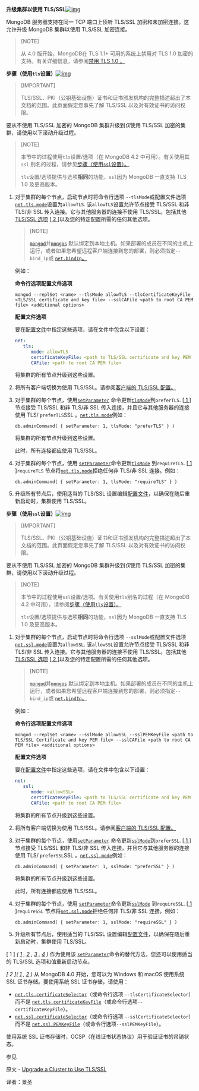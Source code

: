 **升级集群以使用 TLS/SSL**[![img](https://www.mongodb.com/docs/manual/assets/link.svg)](https://www.mongodb.com/docs/manual/tutorial/upgrade-cluster-to-ssl/#upgrade-a-cluster-to-use-tls-ssl)

MongoDB 服务器支持在同一 TCP 端口上侦听 TLS/SSL 加密和未加密连接。这允许升级 MongoDB 集群以使用 TLS/SSL 加密连接。

>[NOTE]
>
>从 4.0 版开始，MongoDB在 TLS 1.1+ 可用的系统上禁用对 TLS 1.0 加密的支持。有关详细信息，请参阅[禁用 TLS 1.0 。](https://www.mongodb.com/docs/manual/release-notes/4.0/#std-label-4.0-disable-tls)

**步骤（使用`tls`设置）**[![img](https://www.mongodb.com/docs/manual/assets/link.svg)](https://www.mongodb.com/docs/manual/tutorial/upgrade-cluster-to-ssl/#procedure--using-tls-settings-)

>[IMPORTANT]
>
>TLS/SSL、PKI（公钥基础设施）证书和证书颁发机构的完整描述超出了本文档的范围。此页面假定您事先了解 TLS/SSL 以及对有效证书的访问权限。

要从不使用 TLS/SSL 加密的 MongoDB 集群升级到*仅*使用 TLS/SSL 加密的集群，请使用以下滚动升级过程。

>[NOTE]
>
>本节中的过程使用`tls`设置/选项（在 MongoDB 4.2 中可用）。有关使用其`ssl` 别名的过程，请参见[步骤（使用`ssl`设置）。](https://www.mongodb.com/docs/manual/tutorial/upgrade-cluster-to-ssl/#std-label-upgrade-to-ssl)
>
>`tls`设置/选项提供与选项**相同**的功能，`ssl`因为 MongoDB 一直支持 TLS 1.0 及更高版本。



1. 对于集群的每个节点，启动节点时将命令行选项 `--tlsMode`或配置文件选项[`net.tls.mode`](https://www.mongodb.com/docs/manual/reference/configuration-options/#mongodb-setting-net.tls.mode)设置为`allowTLS`. 该`allowTLS`设置允许节点接受 TLS/SSL 和非 TLS/非 SSL 传入连接。它与其他服务器的连接不使用 TLS/SSL。包括其他[TLS/SSL 选项](https://www.mongodb.com/docs/manual/tutorial/configure-ssl/) [[ 2 \]](https://www.mongodb.com/docs/manual/tutorial/upgrade-cluster-to-ssl/#footnote-systemstore)以及您的特定配置所需的任何其他选项。

   >[NOTE]
   >
   >[`mongod`](https://www.mongodb.com/docs/manual/reference/program/mongod/#mongodb-binary-bin.mongod)并[`mongos`](https://www.mongodb.com/docs/manual/reference/program/mongos/#mongodb-binary-bin.mongos) 默认绑定到本地主机。如果部署的成员在不同的主机上运行，或者如果您希望远程客户端连接到您的部署，则必须指定`--bind_ip`或 [`net.bindIp`。](https://www.mongodb.com/docs/manual/reference/configuration-options/#mongodb-setting-net.bindIp)

   例如：

   **命令行选项配置文件选项**

   ```shell
   mongod --replSet <name> --tlsMode allowTLS --tlsCertificateKeyFile <TLS/SSL certificate and key file> --sslCAFile <path to root CA PEM file> <additional options>
   ```

   **配置文件选项**

   要在[配置文件](https://www.mongodb.com/docs/manual/reference/configuration-options/)中指定这些选项，请在文件中包含以下设置：

   ```yaml
   net:
      tls:
         mode: allowTLS
         certificateKeyFile: <path to TLS/SSL certificate and key PEM file>
         CAFile: <path to root CA PEM file>
   ```

   将集群的所有节点升级到这些设置。

2. 将所有客户端切换为使用 TLS/SSL。请参阅[客户端的 TLS/SSL 配置。](https://www.mongodb.com/docs/manual/tutorial/configure-ssl-clients/#std-label-ssl-clients)

3. 对于集群的每个节点，使用[`setParameter`](https://www.mongodb.com/docs/manual/reference/command/setParameter/#mongodb-dbcommand-dbcmd.setParameter) 命令更新[`tlsMode`](https://www.mongodb.com/docs/manual/reference/parameters/#mongodb-parameter-param.tlsMode)到`preferTLS`. [[ 1 \]](https://www.mongodb.com/docs/manual/tutorial/upgrade-cluster-to-ssl/#footnote-update-mode-alternative)节点接受 TLS/SSL 和非 TLS/非 SSL 传入连接，并且它与其他服务器的连接使用 TLS/ `preferTLS`SSL 。[`net.tls.mode`](https://www.mongodb.com/docs/manual/reference/configuration-options/#mongodb-setting-net.tls.mode)例如：

   ```shell
   db.adminCommand( { setParameter: 1, tlsMode: "preferTLS" } )
   ```

   将集群的所有节点升级到这些设置。

   此时，所有连接都应使用 TLS/SSL。

4. 对于集群的每个节点，使用 [`setParameter`](https://www.mongodb.com/docs/manual/reference/command/setParameter/#mongodb-dbcommand-dbcmd.setParameter)命令更新[`tlsMode`](https://www.mongodb.com/docs/manual/reference/parameters/#mongodb-parameter-param.tlsMode) 到`requireTLS`. [[ 1 \]](https://www.mongodb.com/docs/manual/tutorial/upgrade-cluster-to-ssl/#footnote-update-mode-alternative)`requireTLS` 节点将[`net.tls.mode`](https://www.mongodb.com/docs/manual/reference/configuration-options/#mongodb-setting-net.tls.mode)拒绝任何非 TLS/非 SSL 连接。例如：

   ```shell
   db.adminCommand( { setParameter: 1, tlsMode: "requireTLS" } )
   ```

5. 升级所有节点后，使用适当的 TLS/SSL 设置编辑[配置文件](https://www.mongodb.com/docs/manual/reference/configuration-options/)，以确保在随后重新启动时，集群使用 TLS/SSL。

**步骤（使用`ssl`设置）**[![img](https://www.mongodb.com/docs/manual/assets/link.svg)](https://www.mongodb.com/docs/manual/tutorial/upgrade-cluster-to-ssl/#procedure--using-ssl-settings-)

>[IMPORTANT]
>
>TLS/SSL、PKI（公钥基础设施）证书和证书颁发机构的完整描述超出了本文档的范围。此页面假定您事先了解 TLS/SSL 以及对有效证书的访问权限。

要从不使用 TLS/SSL 加密的 MongoDB 集群升级到*仅*使用 TLS/SSL 加密的集群，请使用以下滚动升级过程。

>[NOTE]
>
>本节中的过程使用`ssl`设置/选项。有关使用`tls`别名的过程（在 MongoDB 4.2 中可用），请参阅[步骤（使用`tls`设置）。](https://www.mongodb.com/docs/manual/tutorial/upgrade-cluster-to-ssl/#std-label-upgrade-to-tls)
>
>`tls`设置/选项提供与选项**相同**的功能，`ssl`因为 MongoDB 一直支持 TLS 1.0 及更高版本。

1. 对于集群的每个节点，启动节点时将命令行选项 `--sslMode`或配置文件选项[`net.ssl.mode`](https://www.mongodb.com/docs/manual/reference/configuration-options/#mongodb-setting-net.ssl.mode)设置为`allowSSL`. 该`allowSSL`设置允许节点接受 TLS/SSL 和非 TLS/非 SSL 传入连接。它与其他服务器的连接不使用 TLS/SSL。包括其他[TLS/SSL 选项](https://www.mongodb.com/docs/manual/tutorial/configure-ssl/) [[ 2 \]](https://www.mongodb.com/docs/manual/tutorial/upgrade-cluster-to-ssl/#footnote-systemstore)以及您的特定配置所需的任何其他选项。

   >[NOTE]
   >
   >[`mongod`](https://www.mongodb.com/docs/manual/reference/program/mongod/#mongodb-binary-bin.mongod)并[`mongos`](https://www.mongodb.com/docs/manual/reference/program/mongos/#mongodb-binary-bin.mongos) 默认绑定到本地主机。如果部署的成员在不同的主机上运行，或者如果您希望远程客户端连接到您的部署，则必须指定`--bind_ip`或 [`net.bindIp`。](https://www.mongodb.com/docs/manual/reference/configuration-options/#mongodb-setting-net.bindIp)

   例如：

   **命令行选项配置文件选项**

   ```shell
   mongod --replSet <name> --sslMode allowSSL --sslPEMKeyFile <path to TLS/SSL Certificate and key PEM file> --sslCAFile <path to root CA PEM file> <additional options>
   ```

   **配置文件选项**

   要在[配置文件](https://www.mongodb.com/docs/manual/reference/configuration-options/)中指定这些选项，请在文件中包含以下设置：

   ```yaml
   net:
      ssl:
         mode: <allowSSL>
         certificateKeyFile: <path to TLS/SSL certificate and key PEM file>
         CAFile: <path to root CA PEM file>
   ```

   将集群的所有节点升级到这些设置。

2. 将所有客户端切换为使用 TLS/SSL。请参阅[客户端的 TLS/SSL 配置。](https://www.mongodb.com/docs/manual/tutorial/configure-ssl-clients/#std-label-ssl-clients)

3. 对于集群的每个节点，使用[`setParameter`](https://www.mongodb.com/docs/manual/reference/command/setParameter/#mongodb-dbcommand-dbcmd.setParameter) 命令更新[`sslMode`](https://www.mongodb.com/docs/manual/reference/parameters/#mongodb-parameter-param.sslMode)到`preferSSL`. [[ 1 \]](https://www.mongodb.com/docs/manual/tutorial/upgrade-cluster-to-ssl/#footnote-update-mode-alternative)节点接受 TLS/SSL 和非 TLS/非 SSL 传入连接，并且它与其他服务器的连接使用 TLS/ `preferSSL`SSL 。[`net.ssl.mode`](https://www.mongodb.com/docs/manual/reference/configuration-options/#mongodb-setting-net.ssl.mode)例如：

   ```shell
   db.adminCommand( { setParameter: 1, sslMode: "preferSSL" } )
   ```

   将集群的所有节点升级到这些设置。

   此时，所有连接都应使用 TLS/SSL。

4. 对于集群的每个节点，使用 [`setParameter`](https://www.mongodb.com/docs/manual/reference/command/setParameter/#mongodb-dbcommand-dbcmd.setParameter)命令更新[`sslMode`](https://www.mongodb.com/docs/manual/reference/parameters/#mongodb-parameter-param.sslMode) 到`requireSSL`. [[ 1 \]](https://www.mongodb.com/docs/manual/tutorial/upgrade-cluster-to-ssl/#footnote-update-mode-alternative)`requireSSL` 节点将[`net.ssl.mode`](https://www.mongodb.com/docs/manual/reference/configuration-options/#mongodb-setting-net.ssl.mode)拒绝任何非 TLS/非 SSL 连接。例如：

   ```shell
   db.adminCommand( { setParameter: 1, sslMode: "requireSSL" } )
   ```

5. 升级所有节点后，使用适当的 TLS/SSL 设置编辑[配置文件](https://www.mongodb.com/docs/manual/reference/configuration-options/)，以确保在随后重新启动时，集群使用 TLS/SSL。

[ 1 ]  *( [1](https://www.mongodb.com/docs/manual/tutorial/upgrade-cluster-to-ssl/#ref-update-mode-alternative-id2) , [2](https://www.mongodb.com/docs/manual/tutorial/upgrade-cluster-to-ssl/#ref-update-mode-alternative-id3) , [3](https://www.mongodb.com/docs/manual/tutorial/upgrade-cluster-to-ssl/#ref-update-mode-alternative-id5) , [4](https://www.mongodb.com/docs/manual/tutorial/upgrade-cluster-to-ssl/#ref-update-mode-alternative-id6) )* 作为使用该 [`setParameter`](https://www.mongodb.com/docs/manual/reference/command/setParameter/#mongodb-dbcommand-dbcmd.setParameter)命令的替代方法，您还可以使用适当的 TLS/SSL 选项和值重新启动节点。

*[ 2 ]( [1](https://www.mongodb.com/docs/manual/tutorial/upgrade-cluster-to-ssl/#ref-systemstore-id1) , [2](https://www.mongodb.com/docs/manual/tutorial/upgrade-cluster-to-ssl/#ref-systemstore-id4) )* 从 MongoDB 4.0 开始，您可以为 Windows 和 macOS 使用系统 SSL 证书存储。要使用系统 SSL 证书存储，请使用：

- [`net.tls.certificateSelector`](https://www.mongodb.com/docs/manual/reference/configuration-options/#mongodb-setting-net.tls.certificateSelector)（或命令行选项 `--tlsCertificateSelector`）而不是 [`net.tls.certificateKeyFile`](https://www.mongodb.com/docs/manual/reference/configuration-options/#mongodb-setting-net.tls.certificateKeyFile)（或命令行选项``--certificateKeyFile``）。
- [`net.ssl.certificateSelector`](https://www.mongodb.com/docs/manual/reference/configuration-options/#mongodb-setting-net.ssl.certificateSelector)（或命令行选项 `--sslCertificateSelector`）而不是 [`net.ssl.PEMKeyFile`](https://www.mongodb.com/docs/manual/reference/configuration-options/#mongodb-setting-net.ssl.PEMKeyFile)（或命令行选项``--sslPEMKeyFile``）。

使用系统 SSL 证书存储时，OCSP（在线证书状态协议）用于验证证书的吊销状态。

 参见

原文 - [Upgrade a Cluster to Use TLS/SSL]( https://docs.mongodb.com/manual/tutorial/upgrade-cluster-to-ssl/ )

译者：景圣
